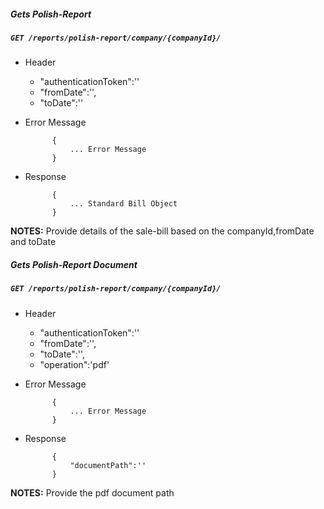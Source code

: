 ##### Gets Polish-Report    
            
##### `GET /reports/polish-report/company/{companyId}/`
+ Header 
	- "authenticationToken":''
	- "fromDate":'',
	- "toDate":''
+ Error Message

			{
				... Error Message
			}
+ Response

			{
				... Standard Bill Object
			}

**NOTES:** Provide details of the sale-bill based on the companyId,fromDate and toDate

##### Gets Polish-Report Document  
            
##### `GET /reports/polish-report/company/{companyId}/`
+ Header 
	- "authenticationToken":''
	- "fromDate":'',
	- "toDate":'',
	- "operation":'pdf'
+ Error Message

			{
				... Error Message
			}
+ Response

			{
				"documentPath":''
			}

**NOTES:** Provide the pdf document path

